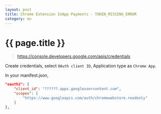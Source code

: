 ```yaml
---
layout: post
title: Chrome Extension InApp Payments - TOKEN_MISSING_ERROR
category: en
---
```


{{ page.title }}
================

> https://console.developers.google.com/apis/credentials

Create credentials, select `OAuth client ID`, Application type as `Chrome App`.

In your manifest.json,

```json
"oauth2": {
    "client_id": "??????.apps.googleusercontent.com",
    "scopes": [
        "https://www.googleapis.com/auth/chromewebstore.readonly"
    ]
},
```
